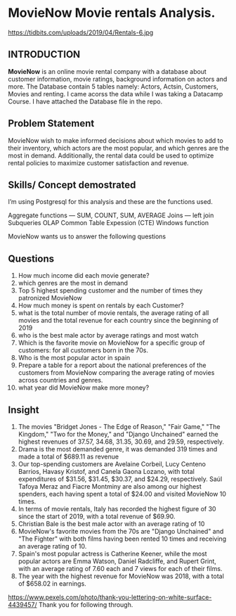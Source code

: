 # MovieNow Movie rentals Analysis.

https://tidbits.com/uploads/2019/04/Rentals-6.jpg

## INTRODUCTION

**MovieNow** is an online movie rental company with a database about customer information, movie ratings, background 
information on actors and more. The Database contain 5 tables namely: Actors, Actsin, Customers, Movies and renting.
I came acorss the data while I was taking a Datacamp Course. I have attached the Database file in the repo.

## Problem Statement

MovieNow wish to make informed decisions about which movies to add to their inventory, which actors are the most popular, 
and which genres are the most in demand. Additionally, the rental data could be used to optimize
rental policies to maximize customer satisfaction and revenue.

## Skills/ Concept demostrated 
I’m using Postgresql for this analysis and these are the functions used.

Aggregate functions — SUM, COUNT, SUM, AVERAGE 
Joins — left join
Subqueries
OLAP 
Common Table Expession (CTE)
Windows function

MovieNow wants us to answer the following questions

## Questions
1. How much income did each movie generate?
2. which genres are the most in demand
3. Top 5 highest spending customer and the number of times they patronized MovieNow
4. How much money is spent on rentals by each Customer?
5. what is the total number of movie rentals, the average rating of all movies and the total revenue 
   for each country since the beginning of 2019
6. who is the best male actor by average ratings and most watch
7. Which is the favorite movie on MovieNow for a specific group of customers: for all customers born in the 70s.
8. Who is the most popular actor in spain
9. Prepare a table for a report about the national preferences of the customers
   from MovieNow comparing the average rating of movies across countries and genres.
10. what year did MovieNow make more money?

## Insight

1. The movies "Bridget Jones - The Edge of Reason," "Fair Game," "The Kingdom," "Two for the Money," and 
   "Django Unchained" earned the highest revenues of 37.57, 34.68, 31.35, 30.69, and 29.59, respectively.
2.  Drama is the most demanded genre, it was demanded 319 times and made a total of $689.11 as revenue
3. Our top-spending customers are Avelaine Corbeil, Lucy Centeno Barrios, Havasy Kristof, and Canela Gaona Lozano, 
   with total expenditures of $31.56, $31.45, $30.37, and $24.29, respectively. Saúl Tafoya Meraz and Fiacre Montminy
   are also among our highest spenders, each having spent a total of $24.00 and visited MovieNow 10 times.
4. In terms of movie rentals, Italy has recorded the highest figure of 30 since the start of 2019, with a total revenue
   of $69.90.
5. Christian Bale is the best male actor with an average rating of 10 
6. MovieNow's favorite movies from the 70s are "Django Unchained" and "The Fighter"  with both films having been 
   rented 10 times and receiving an average rating of 10.
7. Spain's most popular actress is Catherine Keener, while the most popular actors are Emma Watson, Daniel Radcliffe, 
   and Rupert Grint, with an average rating of 7.60 each and 7 views for each of their films.
8. The year with the highest revenue for MovieNow was 2018, with a total of $658.02 in earnings.

https://www.pexels.com/photo/thank-you-lettering-on-white-surface-4439457/
Thank you for following through. 
